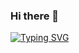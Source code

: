 ### Hi there 👋

[![Typing SVG](https://readme-typing-svg.demolab.com?font=Fira+Code&size=24&pause=1000&center=true&width=435&lines=Full-Stack+Software+Engineer;Software+Developer;Front-End+Developer;Back-End+Developer;CSS+Lover)](https://git.io/typing-svg)
